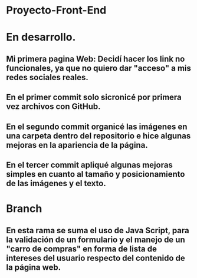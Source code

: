 # Proyecto-Front-End
# En desarrollo.
## Mi primera pagina Web: Decidí hacer los link no funcionales, ya que no quiero dar "acceso" a mis redes sociales reales.
## En el primer commit solo sicronicé por primera vez archivos con GitHub.
## En el segundo commit organicé las imágenes en una carpeta dentro del repositorio e hice algunas mejoras en la apariencia de la página.
## En el tercer commit apliqué algunas mejoras simples en cuanto al tamaño y posicionamiento de las imágenes y el texto.
# Branch
## En esta rama se suma el uso de Java Script, para la validación de un formulario y el manejo de un "carro de compras" en forma de lista de intereses del usuario respecto del contenido de la página web.
